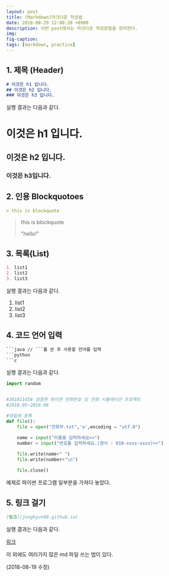```yaml
---
layout: post
title: (Markdown)마크다운 작성법
date: 2018-08-29 12:00:20 +0900
description: 이번 post에서는 마크다운 작성문법을 정리한다. 
img:
fig-caption:
tags: [markdown, practice]
---
```


## 1. 제목 (Header)

```markdown
# 이것은 h1 입니다.
## 이것은 h2 입니다.
### 이것은 h3 입니다.
```

실행 결과는 다음과 같다.

# 이것은 h1 입니다.

## 이것은 h2 입니다.

### 이것은 h3입니다.



## 2. 인용 Blockquotoes

``` markdown
> this is blockquote
```

> this is blockquote
>
> "hello!"



## 3. 목록(List)

```markdown
1. list1
2. list2
3. list3
```

실행 결과는 다음과 같다.

1. list1
2. list2
3. list3

## 4. 코드 언어 입력

```markdown
​```java // ```를 쓴 후 사용할 언어를 입력
​```python
​```c
```

실행 결과는 다음과 같다.

```python
import random


#201811458 정종현 파이썬 전화번호 및 전화 시뮬레이션 프로젝트
#2018.05~2018.06

#파일에 등록
def file():
    file = open("전화부.txt",'a',encoding = "utf-8")

    name = input("이름을 입력하세요>>")
    number = input("번호를 입력하세요.(형식 : 010-xxxx-xxxx)>>")
    
    file.write(name+" ")
    file.write(number+"\n")

    file.close()

```

예제로 파이썬 프로그램 일부분을 가져다 놓았다.



## 5. 링크 걸기

```markdown
[링크](jonghyun98.github.io)
```

실행 결과는 다음과 같다.

[링크](jonghyun98.github.io)



이 외에도 여러가지 많은 md 파일 쓰는 법이 있다.

(2018-08-19 수정)
